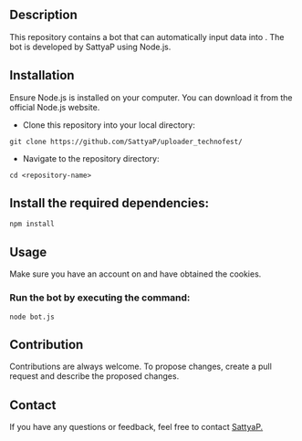 ## Description
This repository contains a bot that can automatically input data into <icie website>. The bot is developed by SattyaP using Node.js.

## Installation
Ensure Node.js is installed on your computer. You can download it from the official Node.js website.

- Clone this repository into your local directory:

`git clone https://github.com/SattyaP/uploader_technofest/`
- Navigate to the repository directory:

`cd <repository-name>`
## Install the required dependencies:

`npm install`

## Usage
Make sure you have an account on <icie website> and have obtained the cookies.

### Run the bot by executing the command:

`node bot.js`

## Contribution
Contributions are always welcome. To propose changes, create a pull request and describe the proposed changes.

## Contact
If you have any questions or feedback, feel free to contact [SattyaP.](https://github.com/SattyaP/)
